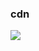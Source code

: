 ### cdn
[![](https://data.jsdelivr.com/v1/package/gh/cagatayldzz/wfhub-codex/badge)](https://www.jsdelivr.com/package/gh/cagatayldzz/wfhub-codex)
